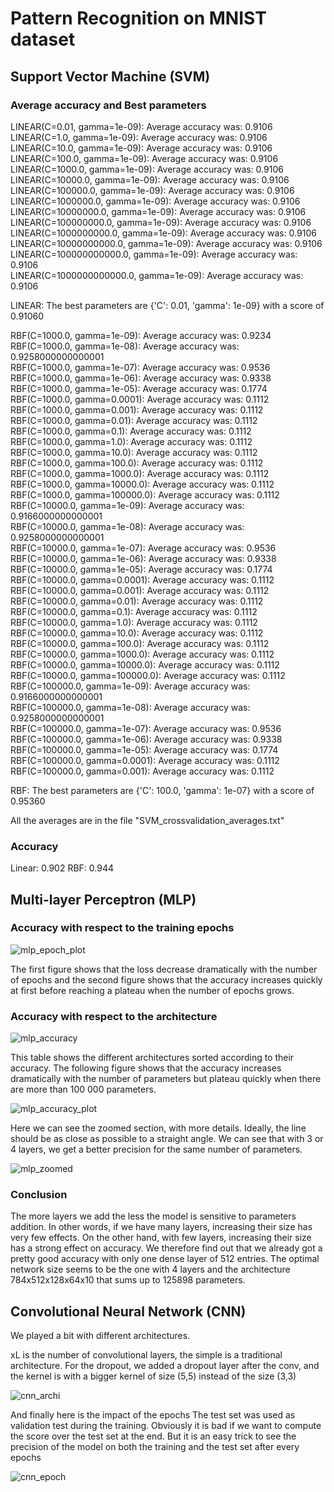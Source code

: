 # Pattern Recognition on MNIST dataset

## Support Vector Machine (SVM)

### Average accuracy and Best parameters

LINEAR(C=0.01, gamma=1e-09): Average accuracy was: 0.9106  
LINEAR(C=1.0, gamma=1e-09): Average accuracy was: 0.9106  
LINEAR(C=10.0, gamma=1e-09): Average accuracy was: 0.9106  
LINEAR(C=100.0, gamma=1e-09): Average accuracy was: 0.9106  
LINEAR(C=1000.0, gamma=1e-09): Average accuracy was: 0.9106  
LINEAR(C=10000.0, gamma=1e-09): Average accuracy was: 0.9106  
LINEAR(C=100000.0, gamma=1e-09): Average accuracy was: 0.9106  
LINEAR(C=1000000.0, gamma=1e-09): Average accuracy was: 0.9106  
LINEAR(C=10000000.0, gamma=1e-09): Average accuracy was: 0.9106  
LINEAR(C=100000000.0, gamma=1e-09): Average accuracy was: 0.9106  
LINEAR(C=1000000000.0, gamma=1e-09): Average accuracy was: 0.9106  
LINEAR(C=10000000000.0, gamma=1e-09): Average accuracy was: 0.9106  
LINEAR(C=100000000000.0, gamma=1e-09): Average accuracy was: 0.9106  
LINEAR(C=1000000000000.0, gamma=1e-09): Average accuracy was: 0.9106  

LINEAR: The best parameters are {'C': 0.01, 'gamma': 1e-09} with a score of 0.91060 


RBF(C=1000.0, gamma=1e-09): Average accuracy was: 0.9234  
RBF(C=1000.0, gamma=1e-08): Average accuracy was: 0.9258000000000001  
RBF(C=1000.0, gamma=1e-07): Average accuracy was: 0.9536  
RBF(C=1000.0, gamma=1e-06): Average accuracy was: 0.9338  
RBF(C=1000.0, gamma=1e-05): Average accuracy was: 0.1774  
RBF(C=1000.0, gamma=0.0001): Average accuracy was: 0.1112  
RBF(C=1000.0, gamma=0.001): Average accuracy was: 0.1112  
RBF(C=1000.0, gamma=0.01): Average accuracy was: 0.1112  
RBF(C=1000.0, gamma=0.1): Average accuracy was: 0.1112  
RBF(C=1000.0, gamma=1.0): Average accuracy was: 0.1112  
RBF(C=1000.0, gamma=10.0): Average accuracy was: 0.1112  
RBF(C=1000.0, gamma=100.0): Average accuracy was: 0.1112  
RBF(C=1000.0, gamma=1000.0): Average accuracy was: 0.1112  
RBF(C=1000.0, gamma=10000.0): Average accuracy was: 0.1112  
RBF(C=1000.0, gamma=100000.0): Average accuracy was: 0.1112  
RBF(C=10000.0, gamma=1e-09): Average accuracy was: 0.9166000000000001  
RBF(C=10000.0, gamma=1e-08): Average accuracy was: 0.9258000000000001  
RBF(C=10000.0, gamma=1e-07): Average accuracy was: 0.9536  
RBF(C=10000.0, gamma=1e-06): Average accuracy was: 0.9338  
RBF(C=10000.0, gamma=1e-05): Average accuracy was: 0.1774  
RBF(C=10000.0, gamma=0.0001): Average accuracy was: 0.1112  
RBF(C=10000.0, gamma=0.001): Average accuracy was: 0.1112  
RBF(C=10000.0, gamma=0.01): Average accuracy was: 0.1112  
RBF(C=10000.0, gamma=0.1): Average accuracy was: 0.1112  
RBF(C=10000.0, gamma=1.0): Average accuracy was: 0.1112  
RBF(C=10000.0, gamma=10.0): Average accuracy was: 0.1112  
RBF(C=10000.0, gamma=100.0): Average accuracy was: 0.1112  
RBF(C=10000.0, gamma=1000.0): Average accuracy was: 0.1112  
RBF(C=10000.0, gamma=10000.0): Average accuracy was: 0.1112  
RBF(C=10000.0, gamma=100000.0): Average accuracy was: 0.1112  
RBF(C=100000.0, gamma=1e-09): Average accuracy was: 0.9166000000000001  
RBF(C=100000.0, gamma=1e-08): Average accuracy was: 0.9258000000000001  
RBF(C=100000.0, gamma=1e-07): Average accuracy was: 0.9536  
RBF(C=100000.0, gamma=1e-06): Average accuracy was: 0.9338  
RBF(C=100000.0, gamma=1e-05): Average accuracy was: 0.1774  
RBF(C=100000.0, gamma=0.0001): Average accuracy was: 0.1112  
RBF(C=100000.0, gamma=0.001): Average accuracy was: 0.1112  

RBF: The best parameters are {'C': 100.0, 'gamma': 1e-07} with a score of 0.95360 

All the averages are in the file "SVM_crossvalidation_averages.txt"

### Accuracy

Linear: 0.902
RBF: 0.944

## Multi-layer Perceptron (MLP)

### Accuracy with respect to the training epochs

![mlp_epoch_plot](https://user-images.githubusercontent.com/85929824/162423918-3420180e-6c95-4213-b52a-5f8907a31564.png)

The first figure shows that the loss decrease dramatically with the number of epochs and the second figure shows that the accuracy increases quickly at first before reaching a plateau when the number of epochs grows.

### Accuracy with respect to the architecture

![mlp_accuracy](https://github.com/fwicht/mnist-recognition/blob/main/img/mlp_archi.png)

This table shows the different architectures sorted according to their accuracy. The following figure shows that the accuracy increases dramatically with the number of parameters but plateau quickly when there are more than 100 000 parameters.

![mlp_accuracy_plot](https://user-images.githubusercontent.com/85929824/162430244-95342d2f-4fbd-434d-a343-9e7734e50198.png)

Here we can see the zoomed section, with more details. Ideally, the line should be as close as possible to a straight angle. We can see that with 3 or 4 layers, we get a better precision for the same number of parameters.

![mlp_zoomed](https://github.com/fwicht/mnist-recognition/blob/main/img/mlp_layers.png)

### Conclusion

The more layers we add the less the model is sensitive to parameters addition. In other words, if we have many layers, increasing their size has very few effects. On the other hand, with few layers, increasing their size has a strong effect on accuracy. We therefore find out that we already got a pretty good accuracy with only one dense layer of 512 entries. The optimal network size seems to be the one with 4 layers and the architecture 784x512x128x64x10 that sums up to 125898 parameters.

## Convolutional Neural Network (CNN)

We played a bit with different architectures.

xL is the number of convolutional layers, the simple is a traditional architecture. For the dropout, we added a dropout layer after the conv, and the kernel is with a bigger kernel of size (5,5) instead of the size (3,3)

![cnn_archi](https://github.com/fwicht/mnist-recognition/blob/main/img/cnn_perf.png)


And finally here is the impact of the epochs
The test set was used as validation test during the training. Obviously it is bad if we want to compute the score over the test set at the end. But it is an easy trick to see the precision of the model on both the training and the test set after every epochs

![cnn_epoch](https://github.com/fwicht/mnist-recognition/blob/main/img/cnn_epochs.png)